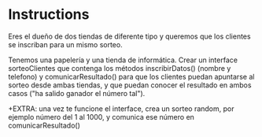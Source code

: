 # Instructions
Eres el dueño de dos tiendas de diferente tipo y queremos que los clientes se inscriban para un mismo sorteo.

Tenemos una papelería y una tienda de informática. Crear un interface sorteoClientes que contenga los métodos inscribirDatos() (nombre y telefono) y comunicarResultado() para que los clientes puedan apuntarse al sorteo desde ambas tiendas, y que puedan conocer el resultado en ambos casos ("ha salido ganador el número tal").

+EXTRA: una vez te funcione el interface, crea un sorteo random, por ejemplo número del 1 al 1000, y comunica ese número en comunicarResultado()
